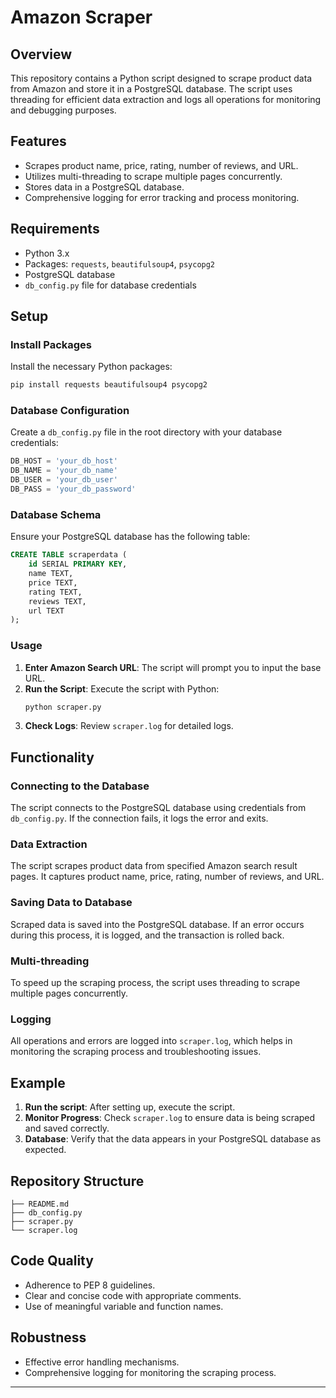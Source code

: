 # Amazon Scraper

## Overview
This repository contains a Python script designed to scrape product data from Amazon and store it in a PostgreSQL database. The script uses threading for efficient data extraction and logs all operations for monitoring and debugging purposes.

## Features
- Scrapes product name, price, rating, number of reviews, and URL.
- Utilizes multi-threading to scrape multiple pages concurrently.
- Stores data in a PostgreSQL database.
- Comprehensive logging for error tracking and process monitoring.

## Requirements
- Python 3.x
- Packages: `requests`, `beautifulsoup4`, `psycopg2`
- PostgreSQL database
- `db_config.py` file for database credentials

## Setup

### Install Packages
Install the necessary Python packages:
```sh
pip install requests beautifulsoup4 psycopg2
```

### Database Configuration
Create a `db_config.py` file in the root directory with your database credentials:
```python
DB_HOST = 'your_db_host'
DB_NAME = 'your_db_name'
DB_USER = 'your_db_user'
DB_PASS = 'your_db_password'
```

### Database Schema
Ensure your PostgreSQL database has the following table:
```sql
CREATE TABLE scraperdata (
    id SERIAL PRIMARY KEY,
    name TEXT,
    price TEXT,
    rating TEXT,
    reviews TEXT,
    url TEXT
);
```

### Usage

1. **Enter Amazon Search URL**: The script will prompt you to input the base URL.
2. **Run the Script**: Execute the script with Python:
   ```sh
   python scraper.py
   ```
3. **Check Logs**: Review `scraper.log` for detailed logs.

## Functionality

### Connecting to the Database
The script connects to the PostgreSQL database using credentials from `db_config.py`. If the connection fails, it logs the error and exits.

### Data Extraction
The script scrapes product data from specified Amazon search result pages. It captures product name, price, rating, number of reviews, and URL.

### Saving Data to Database
Scraped data is saved into the PostgreSQL database. If an error occurs during this process, it is logged, and the transaction is rolled back.

### Multi-threading
To speed up the scraping process, the script uses threading to scrape multiple pages concurrently.

### Logging
All operations and errors are logged into `scraper.log`, which helps in monitoring the scraping process and troubleshooting issues.

## Example
1. **Run the script**: After setting up, execute the script.
2. **Monitor Progress**: Check `scraper.log` to ensure data is being scraped and saved correctly.
3. **Database**: Verify that the data appears in your PostgreSQL database as expected.

## Repository Structure
```
├── README.md
├── db_config.py
├── scraper.py
└── scraper.log
```

## Code Quality
- Adherence to PEP 8 guidelines.
- Clear and concise code with appropriate comments.
- Use of meaningful variable and function names.

## Robustness
- Effective error handling mechanisms.
- Comprehensive logging for monitoring the scraping process.

---

